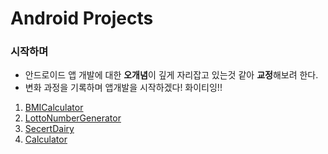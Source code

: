# Android Projects 

### 시작하며
- 안드로이드 앱 개발에 대한 **오개념**이 깊게 자리잡고 있는것 같아 **교정**해보려 한다.
- 변화 과정을 기록하며 앱개발을 시작하겠다! 화이티잉!!


1. [BMICalculator](https://github.com/hy0417sage/AndroidProjects/tree/main/BMICalculator)
2. [LottoNumberGenerator](https://github.com/hy0417sage/AndroidProjects/tree/main/LottoNumbersGenerator)
3. [SecertDairy](https://github.com/hy0417sage/AndroidProjects/tree/main/SecretDairy)
4. [Calculator](https://github.com/hy0417sage/AndroidProjects/tree/main/Calculator)
